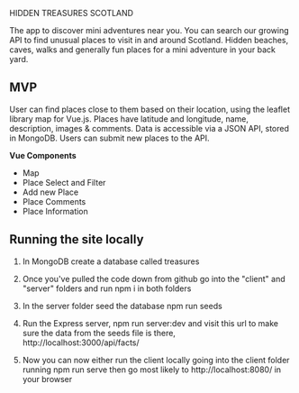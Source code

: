 HIDDEN TREASURES SCOTLAND

The app to discover mini adventures near you.
You can search our growing API to find unusual places to visit in and around Scotland. Hidden beaches, caves, walks and generally fun places for a mini adventure in your back yard.

## MVP
User can find places close to them based on their location, using the leaflet library map for Vue.js.
Places have latitude and longitude, name, description, images & comments.
Data is accessible via a JSON API, stored in MongoDB.
Users can submit new places to the API.

**Vue Components**
- Map
- Place Select and Filter
- Add new Place
- Place Comments
- Place Information

## Running the site locally

1. In MongoDB create a database called treasures

2. Once you've pulled the code down from github go into the "client" and "server" folders and run npm i in both folders

3. In the server folder seed the database npm run seeds

4. Run the Express server, npm run server:dev and visit this url to make sure the data from the seeds file is there, http://localhost:3000/api/facts/

5. Now you can now either run the client locally going into the client folder running npm run serve then go most likely to http://localhost:8080/ in your browser

